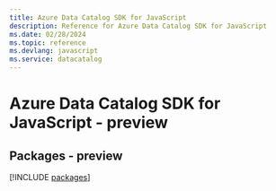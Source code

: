 ```yaml
---
title: Azure Data Catalog SDK for JavaScript
description: Reference for Azure Data Catalog SDK for JavaScript
ms.date: 02/28/2024
ms.topic: reference
ms.devlang: javascript
ms.service: datacatalog
---
```

# Azure Data Catalog SDK for JavaScript - preview
## Packages - preview
[!INCLUDE [packages](data-catalog-index.md)]